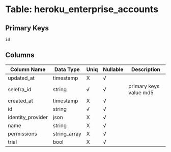 # Table: heroku_enterprise_accounts

## Primary Keys 

```
id
```


## Columns 

|  Column Name   |  Data Type  | Uniq | Nullable | Description | 
|  ----  | ----  | ----  | ----  | ---- | 
| updated_at | timestamp | X | √ |  | 
| selefra_id | string | √ | √ | primary keys value md5 | 
| created_at | timestamp | X | √ |  | 
| id | string | √ | √ |  | 
| identity_provider | json | X | √ |  | 
| name | string | X | √ |  | 
| permissions | string_array | X | √ |  | 
| trial | bool | X | √ |  | 


